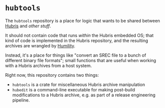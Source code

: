 # `hubtools`

The `hubtools` repository is a place for logic that wants to be shared between
[Hubris](https://github.com/oxidecomputer/hubris) and _other stuff_.

It should not contain code that runs _within_ the Hubris embedded OS; that kind
of code is implemented in the Hubris repository, and the resulting archives are
wrangled by [Humility](https://github.com/oxidecomputer/humility).

Instead, it's a place for things like "convert an SREC file to a bunch of
different binary file formats"; small functions that are useful when working
with a Hubris archives from a host system.

Right now, this repository contains two things:

- `hubtools` is a crate for miscellaneous Hubris archive manipulation
- `hubedit` is a command-line executable for making post-build modifications to
  a Hubris archive, e.g. as part of a release engineering pipeline.
